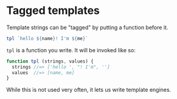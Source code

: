 # Tagged templates

Template strings can be "tagged" by putting a function before it.

```js
tpl `hello ${name}! I'm ${me}`
```

`tpl` is a function you write. It will be invoked like so:

```js
function tpl (strings, values) {
  strings //=> ['hello ', "! I'm", '']
  values  //=> [name, me]
}
```

While this is not used very often, it lets us write template engines.
